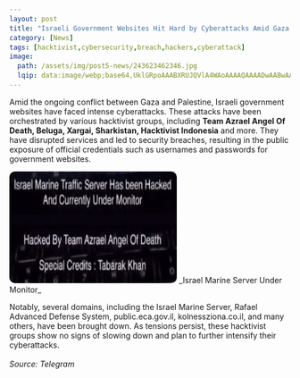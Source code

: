 ```yaml
---
layout: post
title: "Israeli Government Websites Hit Hard by Cyberattacks Amid Gaza & Palestine Conflict"
category: [News]
tags: [hacktivist,cybersecurity,breach,hackers,cyberattack]
image:
  path: /assets/img/post5-news/243623462346.jpg
  lqip: data:image/webp;base64,UklGRpoAAABXRUJQVlA4WAoAAAAQAAAADwAABwAAQUxQSDIAAAARL0AmbZurmr57yyIiqE8oiG0bejIYEQTgqiDA9vqnsUSI6H+oAERp2HZ65qP/VIAWAFZQOCBCAAAA8AEAnQEqEAAIAAVAfCWkAALp8sF8rgRgAP7o9FDvMCkMde9PK7euH5M1m6VWoDXf2FkP3BqV0ZYbO6NA/VFIAAAA
---
```


Amid the ongoing conflict between Gaza and Palestine, Israeli government websites have faced intense cyberattacks. These attacks have been orchestrated by various hacktivist groups, including **Team Azrael Angel Of Death, Beluga, Xargai, Sharkistan, Hacktivist Indonesia** and more. They have disrupted services and led to security breaches, resulting in the public exposure of official credentials such as usernames and passwords for government websites.

<img src="/assets/img/post5-news/2134252362.png" alt="email sample" style="border-radius: 10px; overflow: hidden; " width="300" height="200">
_Israel Marine Server Under Monitor_

Notably, several domains, including the Israel Marine Server, Rafael Advanced Defense System, public.eca.gov.il, kolnessziona.co.il, and many others, have been brought down. As tensions persist, these hacktivist groups show no signs of slowing down and plan to further intensify their cyberattacks.
<br>
<br>
_Source: Telegram_
